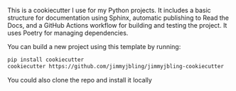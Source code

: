 This is a cookiecutter I use for my Python projects. It includes a basic structure for 
documentation using Sphinx, automatic publishing to Read the Docs, and a GitHub Actions
workflow for building and testing the project. It uses Poetry for managing dependencies.

You can build a new project using this template by running:

```bash
pip install cookiecutter
cookiecutter https://github.com/jimmyjbling/jimmyjbling-cookiecutter
```

You could also clone the repo and install it locally
